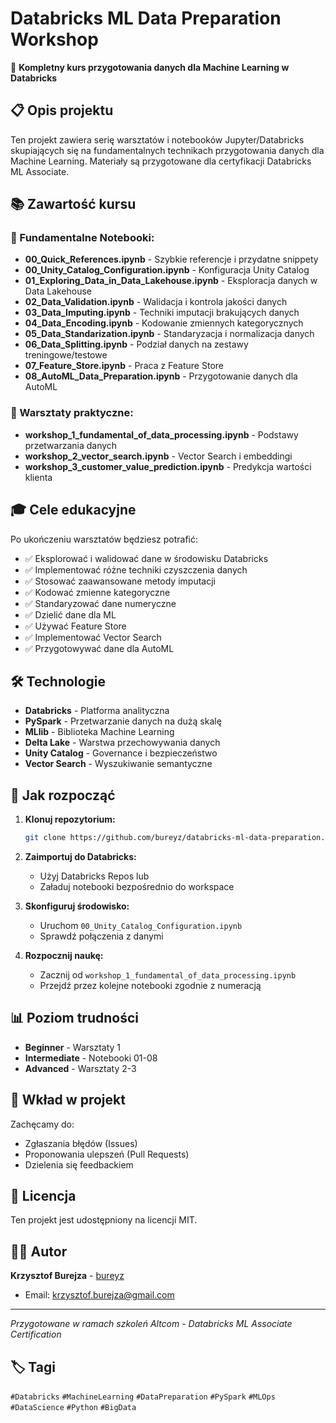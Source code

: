 # Databricks ML Data Preparation Workshop

🚀 **Kompletny kurs przygotowania danych dla Machine Learning w Databricks**

## 📋 Opis projektu

Ten projekt zawiera serię warsztatów i notebooków Jupyter/Databricks skupiających się na fundamentalnych technikach przygotowania danych dla Machine Learning. Materiały są przygotowane dla certyfikacji Databricks ML Associate.

## 📚 Zawartość kursu

### 📖 Fundamentalne Notebooki:
- **00_Quick_References.ipynb** - Szybkie referencje i przydatne snippety
- **00_Unity_Catalog_Configuration.ipynb** - Konfiguracja Unity Catalog
- **01_Exploring_Data_in_Data_Lakehouse.ipynb** - Eksploracja danych w Data Lakehouse
- **02_Data_Validation.ipynb** - Walidacja i kontrola jakości danych
- **03_Data_Imputing.ipynb** - Techniki imputacji brakujących danych
- **04_Data_Encoding.ipynb** - Kodowanie zmiennych kategorycznych
- **05_Data_Standarization.ipynb** - Standaryzacja i normalizacja danych
- **06_Data_Splitting.ipynb** - Podział danych na zestawy treningowe/testowe
- **07_Feature_Store.ipynb** - Praca z Feature Store
- **08_AutoML_Data_Preparation.ipynb** - Przygotowanie danych dla AutoML

### 🎯 Warsztaty praktyczne:
- **workshop_1_fundamental_of_data_processing.ipynb** - Podstawy przetwarzania danych
- **workshop_2_vector_search.ipynb** - Vector Search i embeddingi
- **workshop_3_customer_value_prediction.ipynb** - Predykcja wartości klienta

## 🎓 Cele edukacyjne

Po ukończeniu warsztatów będziesz potrafić:
- ✅ Eksplorować i walidować dane w środowisku Databricks
- ✅ Implementować różne techniki czyszczenia danych
- ✅ Stosować zaawansowane metody imputacji
- ✅ Kodować zmienne kategoryczne
- ✅ Standaryzować dane numeryczne
- ✅ Dzielić dane dla ML
- ✅ Używać Feature Store
- ✅ Implementować Vector Search
- ✅ Przygotowywać dane dla AutoML

## 🛠️ Technologie

- **Databricks** - Platforma analityczna
- **PySpark** - Przetwarzanie danych na dużą skalę
- **MLlib** - Biblioteka Machine Learning
- **Delta Lake** - Warstwa przechowywania danych
- **Unity Catalog** - Governance i bezpieczeństwo
- **Vector Search** - Wyszukiwanie semantyczne

## 🚀 Jak rozpocząć

1. **Klonuj repozytorium:**
   ```bash
   git clone https://github.com/bureyz/databricks-ml-data-preparation.git
   ```

2. **Zaimportuj do Databricks:**
   - Użyj Databricks Repos lub
   - Załaduj notebooki bezpośrednio do workspace

3. **Skonfiguruj środowisko:**
   - Uruchom `00_Unity_Catalog_Configuration.ipynb`
   - Sprawdź połączenia z danymi

4. **Rozpocznij naukę:**
   - Zacznij od `workshop_1_fundamental_of_data_processing.ipynb`
   - Przejdź przez kolejne notebooki zgodnie z numeracją

## 📊 Poziom trudności

- **Beginner** - Warsztaty 1
- **Intermediate** - Notebooki 01-08
- **Advanced** - Warsztaty 2-3

## 🤝 Wkład w projekt

Zachęcamy do:
- Zgłaszania błędów (Issues)
- Proponowania ulepszeń (Pull Requests)
- Dzielenia się feedbackiem

## 📄 Licencja

Ten projekt jest udostępniony na licencji MIT.

## 👨‍💻 Autor

**Krzysztof Burejza** - [bureyz](https://github.com/bureyz)
- Email: krzysztof.burejza@gmail.com

---

*Przygotowane w ramach szkoleń Altcom - Databricks ML Associate Certification*

## 🏷️ Tagi

`#Databricks` `#MachineLearning` `#DataPreparation` `#PySpark` `#MLOps` `#DataScience` `#Python` `#BigData`
